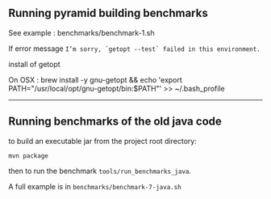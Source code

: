 ## Running pyramid building benchmarks

See example : benchmarks/benchmark-1.sh

If error message
    ```I’m sorry, `getopt --test` failed in this environment.```

install of getopt

On OSX : brew install -y gnu-getopt && echo 'export PATH="/usr/local/opt/gnu-getopt/bin:$PATH"' >> ~/.bash_profile

--------------

## Running benchmarks of the old java code

to build an executable jar from the project root directory:

    mvn package

then to run the benchmark ```tools/run_benchmarks_java```.

A full example is in ```benchmarks/benchmark-7-java.sh```

